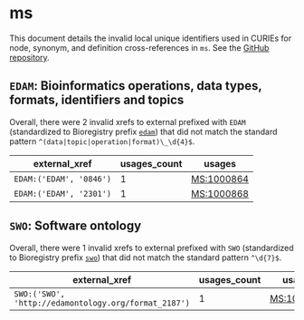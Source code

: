 # ms

This document details the invalid local unique identifiers used in CURIEs
for node, synonym, and definition cross-references in `ms`. See the [GitHub repository](https://github.com/HUPO-PSI/psi-ms-CV).


## `EDAM`: Bioinformatics operations, data types, formats, identifiers and topics

Overall, there were 2 invalid
xrefs to external prefixed with `EDAM` (standardized to Bioregistry
prefix [`edam`](https://bioregistry.io/edam)) that
did not match the standard pattern `^(data|topic|operation|format)\_\d{4}$`.

| external_xref           |   usages_count | usages                                          |
|-------------------------|----------------|-------------------------------------------------|
| `EDAM:('EDAM', '0846')` |              1 | [MS:1000864](https://bioregistry.io/MS:1000864) |
| `EDAM:('EDAM', '2301')` |              1 | [MS:1000868](https://bioregistry.io/MS:1000868) |

## `SWO`: Software ontology

Overall, there were 1 invalid
xrefs to external prefixed with `SWO` (standardized to Bioregistry
prefix [`swo`](https://bioregistry.io/swo)) that
did not match the standard pattern `^\d{7}$`.

| external_xref                                        |   usages_count | usages                                          |
|------------------------------------------------------|----------------|-------------------------------------------------|
| `SWO:('SWO', 'http://edamontology.org/format_2187')` |              1 | [MS:1002659](https://bioregistry.io/MS:1002659) |

